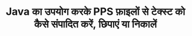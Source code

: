 ---
############################# Static ############################
layout: "auto-gen-gist"
draft: false
path: "hi/redaction/java/text/pps"
otherformats: CSV DOC DOCM DOCX DOT DOTM DOTX PDF POT POTM PPSM PPSX PPT PPTM PPTX RTF XLS XLSM XLSX XLT XLTM XLTX  

############################# Head ############################
head_title: "Java में सटीक वाक्यांश/नियमित अभिव्यक्ति के माध्यम से PPS टेक्स्ट को संपादित करें"
head_description: "GroupDocs.Redaction s Java API डेवलपर्स को PDF DOC DOCX RTF XLSX CSV PPT PPTX से टेक्स्ट और Java में सटीक वाक्यांश या नियमित अभिव्यक्ति के माध्यम से छवियों को संपादित करने में सक्षम बनाता है"

############################# Header ############################
title: "Java का उपयोग करके PPS फ़ाइलों से टेक्स्ट को कैसे संपादित करें, छिपाएं या निकालें"
description: "GroupDocs.Redaction s Java API वर्ड प्रोसेसिंग दस्तावेज़ों, वर्कशीट, प्रस्तुतियों, PDF s और छवियों से संवेदनशील टेक्स्ट को संपादित करने, छिपाने या हटाने की अनुमति देता है।"

################### SubMenu/Download Button #####################
button:
    enable: true

############################# About ############################
about:
    enable: true
    title: "टेक्स्ट रिडक्शन क्या है?"
    content: |
        टेक्स्ट रिडक्शन डिजिटल दस्तावेज़ों से गोपनीय या अवांछित पाठ या जानकारी को हटाने की प्रक्रिया है, जबकि इसमें मौजूद बाकी दस्तावेज़ या पैराग्राफ को बरकरार रखा जाता है। Redaction उपयोगकर्ताओं के साथ-साथ संगठन को उनकी संवेदनशील जानकारी को छिपाकर या स्थायी रूप से हटाकर उनकी सुरक्षा करने में मदद करता है। GroupDocs.Redaction Java API का उपयोग करके यूज़र अब वर्ड प्रोसेसिंग दस्तावेज़ों, वर्कशीट, प्रस्तुतियों, PDF और रैस्टर इमेज फ़ाइलों से संवेदनशील टेक्स्ट को संपादित कर सकते हैं, छिपा सकते हैं या हटा सकते हैं। API दस्तावेज़ों में निजी जानकारी को संशोधित करने के लिए विकल्पों और तरीकों की एक विस्तृत श्रृंखला प्रदान करता है। यह सटीक मिलान या नियमित अभिव्यक्तियों का उपयोग करके खोज और संपादन का समर्थन करता है, पाठ्य (छूट कोड) या ग्राफ़िकल (रंगीन आयताकार) रिडक्शन और कई अन्य का उपयोग करता है। तो क्यों न इसे आजमाएं और एपीआई डाउनलोड करके अपनी दस्तावेज़ संपादन प्रक्रिया को स्वचालित करें और इसकी बुनियादी और उन्नत सुविधाओं का पता लगाएं। 

############################# Steps ############################
steps:
    enable: true
    block:
    - title_left: "Java में PPS सटीक वाक्यांश को फिर से लिखें"
      content_left: |
        GroupDocs.Redaction आपके दस्तावेज़ों से संवेदनशील या निजी प्रकृति के डेटा को आसानी से संपादित करने की अनुमति देता है। सबसे लोकप्रिय रिडक्शन केस किसी दस्तावेज़ से टेक्स्ट निकालना है। 

        निम्नलिखित कोड का उपयोग सटीक वाक्यांश के माध्यम से किसी दस्तावेज़ के किसी विशेष भाग पर पाठ्य संशोधन लागू करने के लिए किया जा सकता है। यह उपयोगकर्ताओं को व्यक्तिगत सटीक वाक्यांश “मीकल क्लार्क” को व्यक्तिगत (या किसी भी छूट कोड) से बदलने की अनुमति देता है,

      title_right: "PPS से संवेदनशील डेटा हटाएं"
      content_right: |
        * [Redactor](https://apireference.groupdocs.com/redaction/java/com.groupdocs.redaction/Redactor) वर्ग का एक उदाहरण बनाएं और PPS फ़ाइल अपलोड करें
        * RedActor को कॉल करें। exactPhraseredAction क्लास के नए उदाहरण के साथ विधि लागू करें
        * [exactPhraseredAction] के ऑब्जेक्ट के साथ redactor.save विधि को कॉल करें (https://apireference.groupdocs.com/redaction/java/com.groupdocs.redaction.redactions/ExactPhraseRedaction)
        * परिवर्तनों को सहेजने के लिए redactor.save विधि को कॉल करें 

      gisthash: "3202859fc19b5dfd14e8f073b70a18f8"
      gistfile: "redactexactphrase.java"
      
    - title_left: "PPS में केस सेंसिटिव टेक्स्ट रिडक्शन"
      content_left: |
        निम्न उदाहरण उपयोगकर्ताओं को किसी दस्तावेज़ के अंदर टेक्स्ट के किसी विशेष चक को हटाने या छिपाने के लिए सटीक वाक्यांश केस-सेंसिटिव रिडक्शन करने में सक्षम बनाता है। डिफ़ॉल्ट रूप से, सटीक वाक्यांश की खोज केस असंवेदनशील होती है। 
        
      title_right: "Java के माध्यम से केस सेंसिटिव रिडक्शन करें"
      content_right: |
        * [Redactor](https://apireference.groupdocs.com/redaction/java/com.groupdocs.redaction/Redactor) वर्ग का एक उदाहरण बनाएं और PPS फ़ाइल अपलोड करें
        * RedActor को कॉल करें। exactPhraseredAction क्लास के नए उदाहरण के साथ विधि लागू करें
        * [exactPhraseredAction] के ऑब्जेक्ट के साथ redactor.save विधि को कॉल करें (https://apireference.groupdocs.com/redaction/java/com.groupdocs.redaction.redactions/ExactPhraseRedaction)
        * परिवर्तनों को सहेजने के लिए redactor.save विधि को कॉल करें 
        
      gisthash: "a43e3ce358f93df92373b541bc579fb"
      gistfile: "casesensitiveredaction.java"

    - title_left: "Color Box के माध्यम से PPS में टेक्स्ट संपादित करें"
      content_left: |
        एक संपादित पाठ को हटाने या वहां पर एक स्ट्रिंग रखने के बजाय, संशोधित पाठ पर रंग बॉक्स डालना भी संभव है। इस स्थिति में मिलान किए गए पाठ को हटा दिया जाएगा और एक रंगीन आयत को संशोधित पाठ के ऊपर रखा जाएगा।
        
      title_right: "Java में टेक्स्ट हटाने के लिए कलर बॉक्स का उपयोग करें"
      content_right: |
        * [Redactor](https://apireference.groupdocs.com/redaction/java/com.groupdocs.redaction/Redactor) वर्ग का एक उदाहरण बनाएं और PPS फ़ाइल अपलोड करें
        * RedActor को कॉल करें। exactPhraseredAction क्लास के नए उदाहरण के साथ विधि लागू करें
        * [exactPhraseredAction] के ऑब्जेक्ट के साथ redactor.save विधि को कॉल करें (https://apireference.groupdocs.com/redaction/java/com.groupdocs.redaction.redactions/ExactPhraseRedaction)
        * परिवर्तनों को सहेजने के लिए redactor.save विधि को कॉल करें 
        
      gisthash: "6d83e791388b6834a372dc90f4b45f6"
      gistfile: "redacttextusingcolorbox.java"

    - title_left: "सिस्टम आवश्यकताएँ"
      content_left: |
        GroupDocs.Redaction for Java API सभी प्रमुख प्लेटफ़ॉर्मों और ऑपरेटिंग सिस्टम पर समर्थित हैं। संपूर्ण सिस्टम आवश्यकताएँ मार्गदर्शिका के लिए, कृपया [सिस्टम आवश्यकताएँ](https://docs.groupdocs.com/redaction/java/system-requirements) पर जाएं नीचे दिए गए कोड को निष्पादित करने से पहले, कृपया सुनिश्चित करें कि आपके सिस्टम पर निम्नलिखित आवश्यक शर्तें स्थापित हैं:
        * ऑपरेटिंग सिस्टम: माइक्रोसॉफ्ट Windows, Linux, Mac OS
        * विकास पर्यावरण: नेटबीन, इंटेलीज आईडिया, एक्लिप्स आदि
        * Java रनटाइम पर्यावरण: J2SE 6.0 और इसके बाद के संस्करण
        * [Maven](https://repository.groupdocs.com/webapp/#/artifacts/browse/tree/General/repo/com/groupdocs/groupdocs-redaction) से GroupDocs.Redaction for Java का नवीनतम संस्करण प्राप्त करें
        
      title_right: "GroupDocs.Redaction का उपयोग क्यों करें"
      content_right: |
        * उपयोगकर्ताओं को कस्टम दस्तावेज़ प्रारूप और संपादन के प्रकार जोड़ने की अनुमति दें
        * संवेदनशील जानकारी को हटाने के लिए किसी अतिरिक्त सॉफ़्टवेयर की आवश्यकता नहीं है
        * पेज रेंज रेंडरिंग दस्तावेज़ को PDF के रूप में सेट करने की योग्यता
        * विभिन्न प्रकार के मेटाडेटा को फिर से बनाने का आसान तरीका: लेखक का नाम, संस्करण, शीर्षक, विषय, विवरण और बहुत कुछ
        * दस्तावेज़ जानकारी निष्कर्षण - फ़ाइल प्रकार, पृष्ठ गणना आदि।

############################# Demos ############################
demos:
    enable: true
############################# More Formats ############################
more_formats:
    enable: true

############################# Back to top ###############################
back_to_top:
    enable: true
---